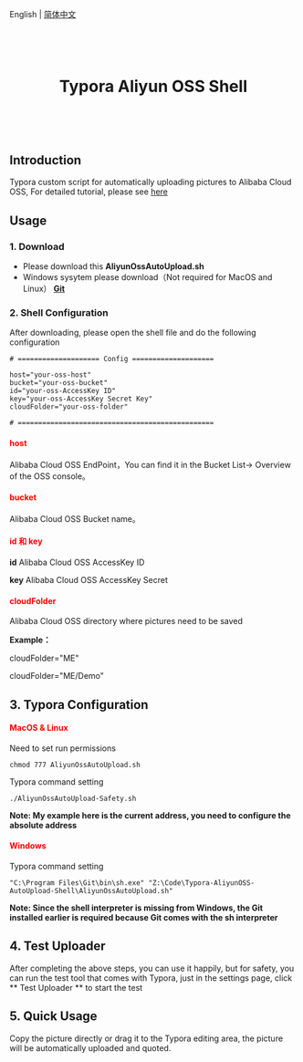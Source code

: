 English | [简体中文](./README.md)

<h1 align="center" style="margin-top:100px;margin-bottom:100px">Typora Aliyun OSS Shell</h1>



## Introduction

Typora custom script for automatically uploading pictures to Alibaba Cloud OSS, For detailed tutorial, please see [here](https://lingmin.me/2020/05/08/TyporaAutoUploadShell/)



## Usage

### 1. Download

* Please download this **AliyunOssAutoUpload.sh**
* Windows sysytem please download（Not required for MacOS and Linux） [**Git**](https://git-scm.com/downloads)



### 2. Shell Configuration

After downloading, please open the shell file and do the following configuration

```shell
# ==================== Config ====================

host="your-oss-host"
bucket="your-oss-bucket"
id="your-oss-AccessKey ID"
key="your-oss-AccessKey Secret Key"
cloudFolder="your-oss-folder"

# ================================================
```
<h4 style="color:red;">host</h4>

Alibaba Cloud OSS EndPoint，You can find it in the Bucket List-> Overview of the OSS console。

<h4 style="color:red;">bucket</h4>

Alibaba Cloud OSS Bucket name。

<h4 style="color:red;">id 和 key</h4>

**id** Alibaba Cloud OSS AccessKey ID

**key** Alibaba Cloud OSS AccessKey Secret

<h4 style="color:red;">cloudFolder</h4>

Alibaba Cloud OSS directory where pictures need to be saved


**Example：**

cloudFolder="ME"

cloudFolder="ME/Demo"



## 3. Typora Configuration

<h4 style="color:red;">MacOS & Linux</h4>


Need to set run permissions

```shell
chmod 777 AliyunOssAutoUpload.sh
```

Typora command setting

```shell
./AliyunOssAutoUpload-Safety.sh
```

**Note: My example here is the current address, you need to configure the absolute address**



<h4 style="color:red;">Windows</h4>

Typora command setting

```shell
"C:\Program Files\Git\bin\sh.exe" "Z:\Code\Typora-AliyunOSS-AutoUpload-Shell\AliyunOssAutoUpload.sh"
```

**Note: Since the shell interpreter is missing from Windows, the Git installed earlier is required because Git comes with the sh interpreter**



## 4. Test Uploader

After completing the above steps, you can use it happily, but for safety, you can run the test tool that comes with Typora, just in the settings page, click ** Test Uploader ** to start the test



## 5. Quick Usage

Copy the picture directly or drag it to the Typora editing area, the picture will be automatically uploaded and quoted.